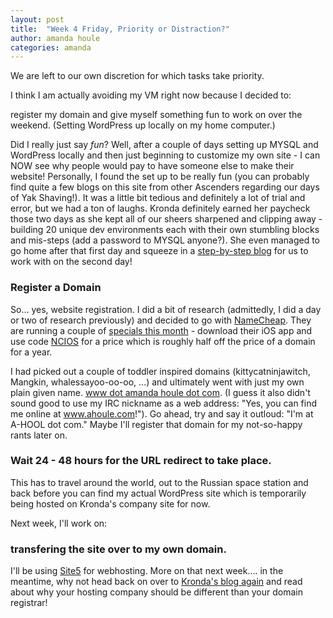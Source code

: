 ```yaml
---
layout: post
title:  "Week 4 Friday, Priority or Distraction?"
author: amanda houle
categories: amanda
---
```


We are left to our own discretion for which tasks take priority.

I think I am actually avoiding my VM right now because I decided to:

register my domain and give myself something fun to work on over the weekend. (Setting WordPress up locally on my home computer.)

Did I really just say *fun*?  Well, after a couple of days setting up MYSQL and WordPress locally and then just beginning to customize my own site - I can NOW see why people would pay to have someone else to make their website!
Personally, I found the set up to be really fun (you can probably find quite a few blogs on this site from other Ascenders regarding our days of Yak Shaving!).  It was a little bit tedious and definitely a lot of trial and error, but we had a ton of laughs.  Kronda definitely earned her paycheck those two days as she kept all of our sheers sharpened and clipping away - building 20 unique dev environments each with their own stumbling blocks and mis-steps (add a password to MYSQL anyone?).  She even managed to go home after that first day and squeeze in a [step-by-step blog](http://karveldigital.com/setting-wordpress-development-environment-mac-os/) for us to work with on the second day!

### Register a Domain

So... yes, website registration.  I did a bit of research (admittedly, I did a day or two of research previously) and decided to go with [NameCheap](www.namecheap.com).  They are running a couple of [specials this month](https://www.namecheap.com/promos/coupons.aspx) - download their iOS app and use code [NCIOS](https://www.namecheap.com/mobile.aspx) for a price which is roughly half off the price of a domain for a year.  

I had picked out a couple of toddler inspired domains (kittycatninjawitch, Mangkin, whalessayoo-oo-oo, ...) and ultimately went with just my own plain given name.  [www dot amanda houle dot com](http://www.amandahoule.com).  (I guess it also didn't sound good to use my IRC nickname as a web address:  "Yes, you can find me online at www.ahoule.com!").  Go ahead, try and say it outloud:  "I'm at A-HOOL dot com."  Maybe I'll register that domain for my not-so-happy rants later on.  

### Wait 24 - 48 hours for the URL redirect to take place.  

This has to travel around the world, out to the Russian space station and back before you can find my actual WordPress site which is temporarily being hosted on Kronda's company site for now.

Next week, I'll work on:

### transfering the site over to my own domain.  

I'll be using [Site5](http://www.site5.com) for webhosting.  More on that next week.... in the meantime, why not head back on over to [Kronda's blog again](http://karveldigital.com/business-owners-digital-assets/) and read about why your hosting company should be different than your domain registrar!
